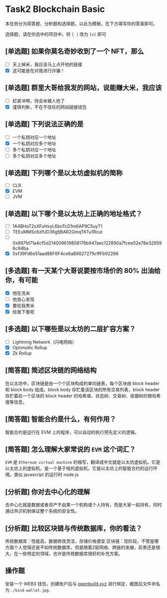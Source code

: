 # Task2 Blockchain Basic

本任务分为简答题、分析题和选择题，以此为模板，在下方填写你的答案即可。

选择题，请在你选中的项目中，将 `[ ]` 改为 `[x]` 即可

## [单选题] 如果你莫名奇妙收到了一个 NFT，那么

- [ ] 天上掉米，我应该马上点开他的链接
- [x] 这可能是在对我进行诈骗！

## [单选题] 群里大哥给我发的网站，说能赚大米，我应该

- [ ] 赶紧冲啊，待会米被人抢了
- [x] 谨慎判断，不在不信任的网站链接钱包

## [单选题] 下列说法正确的是

- [ ] 一个私钥对应一个地址
- [x] 一个私钥对应多个地址
- [ ] 多个私钥对应一个地址
- [ ] 多个私钥对应多个地址

## [单选题] 下列哪个是以太坊虚拟机的简称

- [ ] CLR
- [x] EVM
- [ ] JVM

## [单选题] 以下哪个是以太坊上正确的地址格式？

- [ ] 1A4BHoT2sXFuHsyL6bnTcD1m6AP9C5uyT1
- [ ] TEEuMMSc6zPJD36gfjBAR2GmqT6Tu1Rcut
- [ ] 0x997fd71a4cf5d214009619808176b947aec122890a7fcee02e78e329596c94ba
- [x] 0xf39Fd6e51aad88F6F4ce6aB8827279cffFb92266

## [多选题] 有一天某个大哥说要按市场价的 80% 出油给你，有可能

- [x] 他在洗米
- [ ] 他良心发现
- [x] 要给我黒米
- [x] 给我下套呢

## [多选题] 以下哪些是以太坊的二层扩容方案？

- [ ] Lightning Network（闪电网络）
- [x] Optimsitic Rollup
- [x] Zk Rollup

## [简答题] 简述区块链的网络结构

在以太坊中，区块链是由一个个区块构成的单向链表，每个区块由 block header 和 block body 组成。block body 存贮着该区块的所有交易列表，block header 存贮着前一个区块的 block header 的哈希值、状态树、交易树、收据树的根哈希值等信息。

## [简答题] 智能合约是什么，有何作用？

智能合约是运行在 EVM 上的程序，可以自动的执行预先定义的逻辑。

## [简答题] 怎么理解大家常说的 `EVM` 这个词汇？

`EVM` 是 `Ethereum virtual machine` 的缩写，翻译成中文就是以太坊虚拟机。它是以太坊上的虚拟机，是一个基于栈的虚拟机，它是以太坊上的智能合约的运行环境。类似 javascript 的运行时 node.js

## [分析题] 你对去中心化的理解

去中心化就是数据或者资产不由某一个机构或个人持有，而是大家一起持有，同时通过共识机制保证整个系统的安全性。

## [分析题] 比较区块链与传统数据库，你的看法？
传统数据库：性能高，数据修改灵活，存储价格便宜
区块链：现阶段，不管是哪方面个人觉得还是不如传统数据库，但是随着2层网络、跨链的发展，前景还是很大，在一些特定的领域，也许是传统数据库很好的补充方案。


## 操作题

安装一个 WEB3 钱包，创建账户后与 [openbuild.xyz](https://openbuild.xyz/profile) 进行绑定，截图后文件命名为 `./bind-wallet.jpg`.
